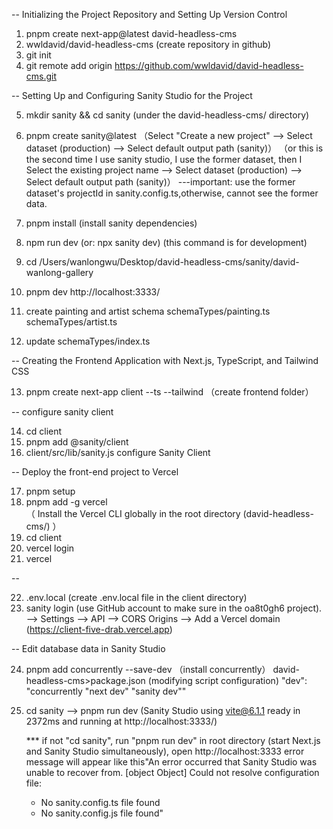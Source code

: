 -- Initializing the Project Repository and Setting Up Version Control

1. pnpm create next-app@latest david-headless-cms
2. wwldavid/david-headless-cms (create repository in github)
3. git init
4. git remote add origin https://github.com/wwldavid/david-headless-cms.git

-- Setting Up and Configuring Sanity Studio for the Project

5. mkdir sanity && cd sanity (under the david-headless-cms/ directory)
6. pnpm create sanity@latest
   （Select "Create a new project" --> Select dataset (production) --> Select default output path (sanity)）
   （or this is the second time I use sanity studio, I use the former dataset, then I
   Select the existing project name --> Select dataset (production) --> Select default output path (sanity)）
   ---important: use the former dataset's projectId in sanity.config.ts,otherwise, cannot see the former data.
7. pnpm install (install sanity dependencies)
8. npm run dev (or: npx sanity dev) (this command is for development)
9. cd /Users/wanlongwu/Desktop/david-headless-cms/sanity/david-wanlong-gallery
10. pnpm dev
    http://localhost:3333/

11. create painting and artist schema
    schemaTypes/painting.ts
    schemaTypes/artist.ts
12. update schemaTypes/index.ts

-- Creating the Frontend Application with Next.js, TypeScript, and Tailwind CSS

13. pnpm create next-app client --ts --tailwind （create frontend folder）

-- configure sanity client

14. cd client
15. pnpm add @sanity/client
16. client/src/lib/sanity.js
    configure Sanity Client

-- Deploy the front-end project to Vercel

17. pnpm setup
18. pnpm add -g vercel  
    （ Install the Vercel CLI globally in the root directory (david-headless-cms/) ）
19. cd client
20. vercel login
21. vercel

--

22. .env.local (create .env.local file in the client directory)
23. sanity login (use GitHub account to make sure in the oa8t0gh6 project).
    --> Settings --> API --> CORS Origins --> Add a Vercel domain (https://client-five-drab.vercel.app)

-- Edit database data in Sanity Studio

24. pnpm add concurrently --save-dev （install concurrently）
    david-headless-cms>package.json (modifying script configuration)
    "dev": "concurrently \"next dev\" \"sanity dev\""
25. cd sanity --> pnpm run dev
    (Sanity Studio using vite@6.1.1 ready in 2372ms and running at http://localhost:3333/)

    \*\*\* if not "cd sanity", run "pnpm run dev" in root directory (start Next.js and Sanity Studio simultaneously), open http://localhost:3333 error message will appear like this"An error occurred that Sanity Studio was unable to recover from.
    [object Object]
    Could not resolve configuration file:

    - No sanity.config.ts file found
    - No sanity.config.js file found"
